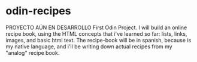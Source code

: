 # odin-recipes
PROYECTO AÚN EN DESARROLLO
First Odin Project.
I will build an online recipe book, using the HTML concepts that i've learned so far: lists, links, images, and basic html text. The recipe-book will be in spanish, because is my native language, and i'll be writing down actual recipes from my "analog" recipe book.
